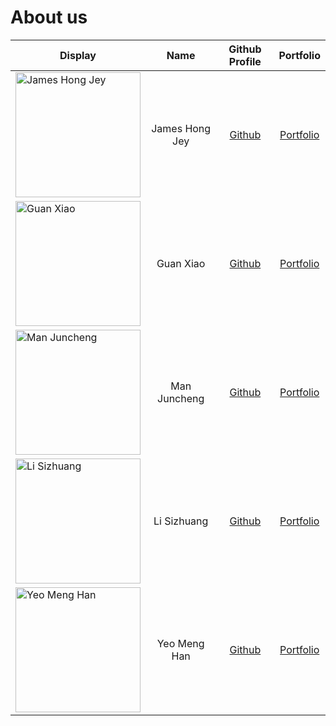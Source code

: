 # About us

| Display                                                                                                                                                                                                                  |      Name      |                Github Profile                |               Portfolio                |
|--------------------------------------------------------------------------------------------------------------------------------------------------------------------------------------------------------------------------|:--------------:|:--------------------------------------------:|:--------------------------------------:|
| <img src="https://avatars.githubusercontent.com/u/65319271?s=400&u=f8775005f8736523258d78700d8b4d8b730b9447&v=4" alt="James Hong Jey" width="200"/>                                                                      | James Hong Jey | [Github](https://github.com/James-Hong-Jey)  | [Portfolio](team/james-hong-jey.html)  |
| <img src="https://media.licdn.com/dms/image/D5603AQEqqxzcOc77HA/profile-displayphoto-shrink_800_800/0/1698640764442?e=1705536000&v=beta&t=TE95jAxe31g7QDjqLTYHHgWRea_D6kIOurus7XHkSc8" alt="Guan Xiao" width="200" />                                                                                                                                 |   Guan Xiao    |   [Github](https://github.com/StevenGX12)    |   [Portfolio](team/stevengx12.html)    |
| <img src="https://media.licdn.com/dms/image/D5603AQEGcMuYekqSlg/profile-displayphoto-shrink_800_800/0/1692439455447?e=1705536000&v=beta&t=E4SrLPGoDQGJfLV2j65fFhkc9S3tTirvd5rPgyOGT9k" alt="Man Juncheng" width="200"/>  |  Man Juncheng  | [Github](https://github.com/spinoandraptos)  | [Portfolio](team/spinoandraptos.html)  |
| <img src="https://media.licdn.com/dms/image/C4E03AQFU8Dh39HcpXA/profile-displayphoto-shrink_400_400/0/1622561971788?e=1704931200&v=beta&t=xgnSGF2qNJ2PSgIHtY1HIDvuYaVXQJQgSsGNMkKDIZQ" alt="Li Sizhuang" width="200"/>   |  Li Sizhuang   | [Github](https://github.com/lisizhuang-0121) | [Portfolio](team/lisizhuang-0121.html) |
| <img src="https://media.licdn.com/dms/image/D5603AQFX_LEhZds-qA/profile-displayphoto-shrink_400_400/0/1692369832580?e=1704931200&v=beta&t=ZTwQOyMZI2NFu1cA1WqxkhhIMDei89ls6TSmo3NhOpw" alt="Yeo Meng Han" width="200" /> |  Yeo Meng Han  |   [Github](https://github.com/yeo-menghan)   |   [Portfolio](team/yeo-menghan.html)   |
